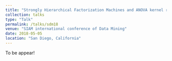 ```yaml
---
title: "Strongly Hierarchical Factorization Machines and ANOVA kernel regression"
collection: talks
type: "Talk"
permalink: /talks/sdm18
venue: "SIAM international conference of Data Mining"
date: 2018-05-05
location: "San Diego, California"
---
```


To be appear!
